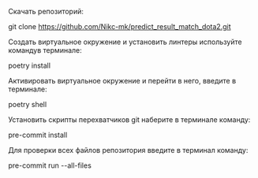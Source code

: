 Скачать репозиторий:

git clone https://github.com/Nikc-mk/predict_result_match_dota2.git

Создать виртуальное окружение и установить линтеры используйте командув терминале:

poetry install

Активировать виртуальное окружение и перейти в него, введите в терминале:

poetry shell

Установить скрипты перехватчиков git наберите в терминале команду:

pre-commit install

Для проверки всех файлов репозитория введите в терминал команду:

pre-commit run --all-files
